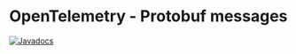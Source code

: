 # OpenTelemetry - Protobuf messages

[![Javadocs][javadoc-image]][javadoc-url]

[javadoc-image]: https://www.javadoc.io/badge/io.opentelemetry/opentelemetry-proto.svg
[javadoc-url]: https://www.javadoc.io/doc/io.opentelemetry/opentelemetry-proto